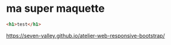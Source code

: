 # ma super maquette
```html
<h1>test</h1>
```
https://seven-valley.github.io/atelier-web-responsive-bootstrap/